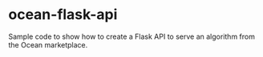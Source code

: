 # ocean-flask-api
Sample code to show how to create a Flask API to serve an algorithm from the Ocean marketplace.
